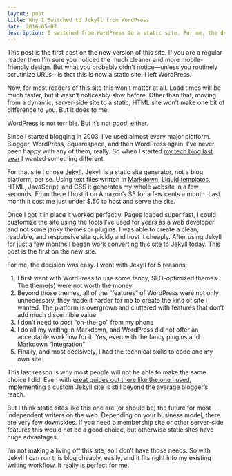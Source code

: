 ```yaml
---
layout: post
title: Why I Switched to Jekyll from WordPress
date: 2016-05-07
description: I switched from WordPress to a static site. For me, the decision was easy. I chose Jekyll for 5 reasons.
---
```

This post is the first post on the new version of this site. If you are a regular reader then I’m sure you noticed the much cleaner and more mobile-friendly design. But what you probably didn’t notice—unless you routinely scrutinize URLs—is that this is now a static site. I left WordPress.

Now, for most readers of this site this won’t matter at all. Load times will be much faster, but it wasn’t noticeably slow before. Other than that, moving from a dynamic, server-side site to a static, HTML site won’t make one bit of difference to you. But it does to me.

WordPress is not terrible. But it’s not *good*, either.

Since I started blogging in 2003, I’ve used almost every major platform. Blogger, WordPress, Squarespace, and then WordPress again. I’ve never been happy with any of them, really. So when I started [my tech blog last year](http://code.brianlundin.com) I wanted something different.

For that site I chose [Jekyll](https://jekyllrb.com). Jekyll is a static site generator, not a blog platform, per se. Using text files written in [Markdown](https://daringfireball.net/projects/markdown/), [Liquid templates](https://github.com/Shopify/liquid/wiki), HTML, JavaScript, and CSS it generates my whole website in a few seconds. From there I host it on Amazon’s S3 for a few cents a month. Last month it cost me just under $.50 to host and serve the site.

Once I got it in place it worked perfectly. Pages loaded super fast, I could customize the site using the tools I’ve used for years as a web developer and not some janky themes or plugins. I was able to create a clean, readable, and responsive site quickly and host it cheaply.
After using Jekyll for just a few months I began work converting this site to Jekyll today. This post is the first on the new site. 

For me, the decision was easy. I went with Jekyll for 5 reasons:

1. I first went with WordPress to use some fancy, SEO-optimized themes. The theme(s) were not worth the money
2. Beyond those themes, all of the “features” of WordPress were not only unnecessary, they made it harder for me to create the kind of site I wanted. The platform is overgrown and cluttered with features that don’t add much discernible value
3. I don’t need to post “on-the-go” from my phone
4. I do all my writing in Markdown, and WordPress did not offer an acceptable workflow for it. Yes, even with the fancy plugins and Markdown “integration”
5. Finally, and most decisively, I had the technical skills to code and my own site

This last reason is why most people will not be able to make the same choice I did. Even with [great guides out there like the one I used](http://paulstamatiou.com/hosting-on-amazon-s3-with-cloudfront/), implementing a custom Jekyll site is still beyond the average blogger’s reach.

But I think static sites like this one are (or should be) the future for most independent writers on the web. Depending on your business model, there are very few downsides. If you need a membership site or other server-side features this would not be a good choice, but otherwise static sites have huge advantages. 

I’m not making a living off this site, so I don’t have those needs. So with Jekyll I can run this blog cheaply, easily, and it fits right into my existing writing workflow. It really is perfect for me.